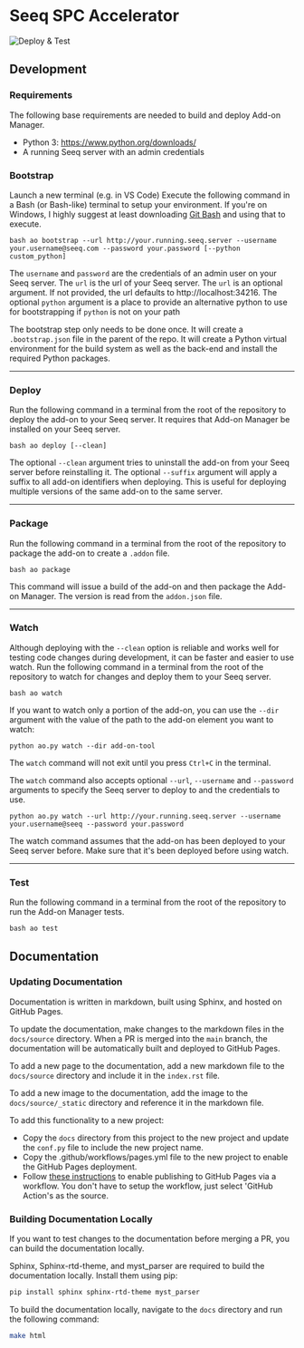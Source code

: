 # Seeq SPC Accelerator
![Deploy & Test](https://github.com/seeq12/seeq-add-on-spc-accelerator/actions/workflows/ci.yml/badge.svg)

## Development

### Requirements

The following base requirements are needed to build and deploy Add-on Manager.

* Python 3: https://www.python.org/downloads/
* A running Seeq server with an admin credentials


### Bootstrap

Launch a new terminal (e.g. in VS Code)
Execute the following command in a Bash (or Bash-like) terminal to setup your environment. If you're on Windows, I highly suggest at least downloading [Git Bash](https://git-scm.com/downloads) and using that to execute.
```
bash ao bootstrap --url http://your.running.seeq.server --username your.username@seeq.com --password your.password [--python custom_python]
```
The `username` and `password` are the credentials of an admin user on your Seeq server. The `url` is the url of your Seeq server.
The `url` is an optional argument. If not provided, the url defaults to http://localhost:34216.
The optional `python` argument is a place to provide an alternative python to use for bootstrapping if `python` is not on your path

The bootstrap step only needs to be done once. It will create a `.bootstrap.json` file in the parent of the repo.
It will create a Python virtual environment for the build system as well as the back-end and install the required Python packages.


***
### Deploy
Run the following command in a terminal from the root of the repository to deploy the add-on to your Seeq server. It requires that Add-on Manager be installed on your Seeq server.
```
bash ao deploy [--clean]
```
The optional `--clean` argument tries to uninstall the add-on from your Seeq server before reinstalling it.
The optional `--suffix` argument will apply a suffix to all add-on identifiers when deploying. This is useful for deploying multiple versions of the same add-on to the same server.

***
### Package
Run the following command in a terminal from the root of the repository to package the add-on to create a `.addon` file.
```
bash ao package
```
This command will issue a build of the add-on and then package the Add-on Manager.
The version is read from the `addon.json` file.


***
### Watch

Although deploying with the `--clean` option is reliable and works well for testing code changes during development, it can be faster and easier to use watch.
Run the following command in a terminal from the root of the repository to watch for changes and deploy them to your Seeq server.
```
bash ao watch
```
If you want to watch only a portion of the add-on, you can use the `--dir` argument with the value of the path to the add-on element you want to watch:
```
python ao.py watch --dir add-on-tool
```
The `watch` command will not exit until you press `Ctrl+C` in the terminal.

The `watch` command also accepts optional `--url`, `--username` and `--password`  arguments to specify the Seeq server to deploy to and the credentials to use.
```
python ao.py watch --url http://your.running.seeq.server --username your.username@seeq --password your.password
```

The watch command assumes that the add-on has been deployed to your Seeq server before.
Make sure that it's been deployed before using watch.

***
### Test
Run the following command in a terminal from the root of the repository to run the Add-on Manager tests.
```
bash ao test
```

## Documentation

### Updating Documentation
Documentation is written in markdown, built using Sphinx, and hosted on GitHub Pages. 

To update the documentation, make changes to the markdown files in the `docs/source` directory. When a PR is merged into the `main` branch, the documentation will be automatically built and deployed to GitHub Pages.

To add a new page to the documentation, add a new markdown file to the `docs/source` directory and include it in the `index.rst` file.

To add a new image to the documentation, add the image to the `docs/source/_static` directory and reference it in the markdown file.

To add this functionality to a new project:
- Copy the `docs` directory from this project to the new project and update the `conf.py` file to include the new project name.
- Copy the .github/workflows/pages.yml file to the new project to enable the GitHub Pages deployment. 
- Follow [these instructions](https://docs.github.com/en/pages/getting-started-with-github-pages/configuring-a-publishing-source-for-your-github-pages-site#publishing-with-a-custom-github-actions-workflow) to enable publishing to GitHub Pages via a workflow. You don't have to setup the workflow, just select 'GitHub Action's as the source.

### Building Documentation Locally

If you want to test changes to the documentation before merging a PR, you can build the documentation locally.

Sphinx, Sphinx-rtd-theme, and myst_parser are required to build the documentation locally. Install them using pip:
```bash
pip install sphinx sphinx-rtd-theme myst_parser
```

To build the documentation locally, navigate to the `docs` directory and run the following command:
```bash
make html
```
